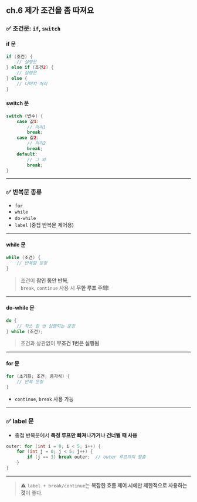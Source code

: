 ## ch.6 제가 조건을 좀 따져요

### ✅ 조건문: `if`, `switch`

#### if 문
```java
if (조건) {
    // 실행문
} else if (조건2) {
    // 실행문
} else {
    // 나머지 처리
}
```

#### switch 문
```java
switch (변수) {
    case 값1:
        // 처리1
        break;
    case 값2:
        // 처리2
        break;
    default:
        // 그 외
        break;
}
```

---

### ✅ 반복문 종류

- `for`
- `while`
- `do-while`
- `label` (중첩 반복문 제어용)

---

#### while 문

```java
while (조건) {
    // 반복할 문장
}
```

> 조건이 **참인 동안 반복**,  
> `break`, `continue` 사용 시 **무한 루프 주의!**

---

#### do-while 문

```java
do {
    // 최소 한 번 실행되는 문장
} while (조건);
```

> 조건과 상관없이 **무조건 1번은 실행됨**

---

#### for 문

```java
for (초기화; 조건; 증가식) {
    // 반복 문장
}
```

- `continue`, `break` 사용 가능

---

### ✅ label 문

- 중첩 반복문에서 **특정 루프만 빠져나가거나 건너뛸 때 사용**

```java
outer: for (int i = 0; i < 5; i++) {
    for (int j = 0; j < 5; j++) {
        if (j == 3) break outer;  // outer 루프까지 탈출
    }
}
```

---

> ⚠️ `label + break/continue`는 **복잡한 흐름 제어 시에만 제한적으로 사용하는 것**이 좋다.
